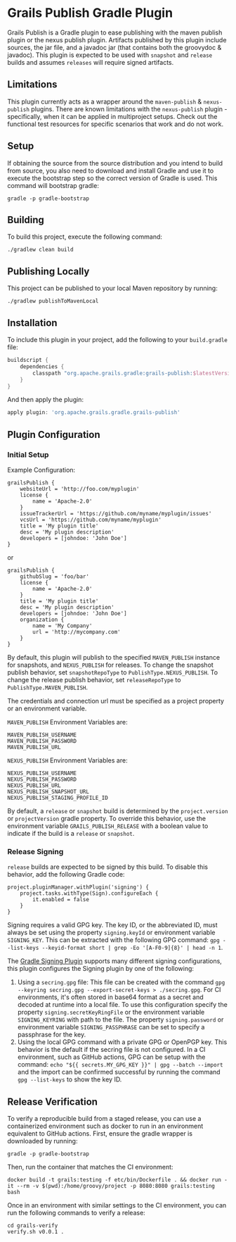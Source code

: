 <!--
SPDX-License-Identifier: Apache-2.0

Licensed under the Apache License, Version 2.0 (the "License");
you may not use this file except in compliance with the License.
You may obtain a copy of the License at

    https://www.apache.org/licenses/LICENSE-2.0

Unless required by applicable law or agreed to in writing, software
distributed under the License is distributed on an "AS IS" BASIS,
WITHOUT WARRANTIES OR CONDITIONS OF ANY KIND, either express or implied.
See the License for the specific language governing permissions and
limitations under the License.
-->

Grails Publish Gradle Plugin
========

Grails Publish is a Gradle plugin to ease publishing with the maven publish plugin or the nexus publish plugin. Artifacts published by this plugin include sources, the jar file, and a javadoc jar (that contains both the groovydoc & javadoc). This plugin is expected to be used with `snapshot` and `release` builds and assumes `releases` will require signed artifacts.

Limitations
---

This plugin currently acts as a wrapper around the `maven-publish` & `nexus-publish` plugins. There are known limitations with the `nexus-publish` plugin - specifically, when it can be applied in multiproject setups. Check out the functional test resources for specific scenarios that work and do not work.

Setup
---
If obtaining the source from the source distribution and you intend to build from source, you also need to download and install Gradle and use it to execute the bootstrap step so the correct version of Gradle is used. This command will bootstrap gradle: 

```shell
gradle -p gradle-bootstrap
```

Building
---
To build this project, execute the following command:

```shell
./gradlew clean build
```

Publishing Locally
---
This project can be published to your local Maven repository by running:

```shell
./gradlew publishToMavenLocal
```

Installation
---
To include this plugin in your project, add the following to your `build.gradle` file:

```groovy
buildscript {
    dependencies {
        classpath "org.apache.grails.gradle:grails-publish:$latestVersion"
    }
}
```

And then apply the plugin:

```groovy
apply plugin: 'org.apache.grails.gradle.grails-publish'
```

Plugin Configuration
---

### Initial Setup
Example Configuration:

    grailsPublish {
        websiteUrl = 'http://foo.com/myplugin'
        license {
            name = 'Apache-2.0'
        }
        issueTrackerUrl = 'https://github.com/myname/myplugin/issues'
        vcsUrl = 'https://github.com/myname/myplugin'
        title = 'My plugin title'
        desc = 'My plugin description'
        developers = [johndoe: 'John Doe']
    }

or

    grailsPublish {
        githubSlug = 'foo/bar'
        license {
            name = 'Apache-2.0'
        }
        title = 'My plugin title'
        desc = 'My plugin description'
        developers = [johndoe: 'John Doe']
        organization {
            name = 'My Company'
            url = 'http://mycompany.com'
        }
    }

By default, this plugin will publish to the specified `MAVEN_PUBLISH` instance for snapshots, and `NEXUS_PUBLISH` for
releases. To change the snapshot publish behavior, set `snapshotRepoType` to `PublishType.NEXUS_PUBLISH`. To change the
release publish behavior, set `releaseRepoType` to `PublishType.MAVEN_PUBLISH`.

The credentials and connection url must be specified as a project property or an environment variable.

`MAVEN_PUBLISH` Environment Variables are:

    MAVEN_PUBLISH_USERNAME
    MAVEN_PUBLISH_PASSWORD
    MAVEN_PUBLISH_URL

`NEXUS_PUBLISH` Environment Variables are:

    NEXUS_PUBLISH_USERNAME
    NEXUS_PUBLISH_PASSWORD
    NEXUS_PUBLISH_URL
    NEXUS_PUBLISH_SNAPSHOT_URL
    NEXUS_PUBLISH_STAGING_PROFILE_ID

By default, a `release` or `snapshot` build is determined by the `project.version` or `projectVersion` gradle property. To override this behavior, use the environment variable `GRAILS_PUBLISH_RELEASE` with a boolean value to indicate if the build is a `release` or `snapshot`.

### Release Signing

`release` builds are expected to be signed by this build. To disable this behavior, add the following Gradle code: 

    project.pluginManager.withPlugin('signing') {
        project.tasks.withType(Sign).configureEach {
            it.enabled = false
        }
    }

Signing requires a valid GPG key. The key ID, or the abbreviated ID, must always be set using the property `signing.keyId` or environment variable `SIGNING_KEY`. This can be extracted with the following GPG command: `gpg --list-keys --keyid-format short | grep -Eo '[A-F0-9]{8}' | head -n 1`.

The [Gradle Signing Plugin](https://docs.gradle.org/current/userguide/signing_plugin.html) supports many different signing configurations, this plugin configures the Signing plugin by one of the following: 

1. Using a `secring.gpg` file: This file can be created with the command `gpg --keyring secring.gpg --export-secret-keys > ./secring.gpg`.  For CI environments, it's often stored in base64 format as a secret and decoded at runtime into a local file. To use this configuration specify the property `signing.secretKeyRingFile` or the environment variable `SIGNING_KEYRING` with path to the file. The property `signing.password` or environment variable `SIGNING_PASSPHRASE` can be set to specify a passphrase for the key.
2. Using the local GPG command with a private GPG or OpenPGP key. This behavior is the default if the secring file is not configured. In a CI environment, such as GitHub actions, GPG can be setup with the command: `echo "${{ secrets.MY_GPG_KEY }}" | gpg --batch --import` and the import can be confirmed successful by running the command `gpg --list-keys` to show the key ID.

Release Verification
---

To verify a reproducible build from a staged release, you can use a containerized environment such as docker to run in an environment equivalent to GitHub actions. First, ensure the gradle wrapper is downloaded by running:

```shell
gradle -p gradle-bootstrap
```

Then, run the container that matches the CI environment:

```shell
docker build -t grails:testing -f etc/bin/Dockerfile . && docker run -it --rm -v $(pwd):/home/groovy/project -p 8080:8080 grails:testing bash
```

Once in an environment with similar settings to the CI environment, you can run the following commands to verify a release:

```shell
cd grails-verify
verify.sh v0.0.1 .
```
